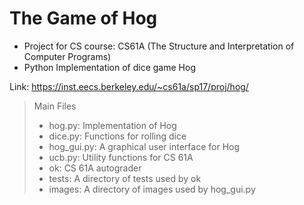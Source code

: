 # The Game of Hog

- Project for CS course: CS61A (The Structure and Interpretation of Computer Programs)
- Python Implementation of dice game Hog

Link: https://inst.eecs.berkeley.edu/~cs61a/sp17/proj/hog/

> Main Files
> - hog.py: Implementation of Hog
> - dice.py: Functions for rolling dice
> - hog_gui.py: A graphical user interface for Hog
> - ucb.py: Utility functions for CS 61A
> - ok: CS 61A autograder
> - tests: A directory of tests used by ok
> - images: A directory of images used by hog_gui.py
